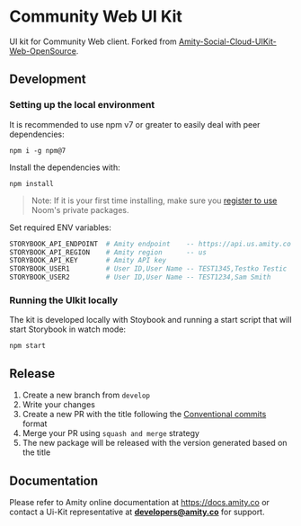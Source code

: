 # Community Web UI Kit

UI kit for Community Web client. Forked from [Amity-Social-Cloud-UIKit-Web-OpenSource](https://github.com/AmityCo/Amity-Social-Cloud-UIKit-Web-OpenSource).

## Development
### Setting up the local environment

It is recommended to use npm v7 or greater to easily deal with peer dependencies:
```
npm i -g npm@7
```

Install the dependencies with:

```
npm install
```

> Note: If it is your first time installing,
make sure you [register to use](https://github.com/noom/webbees-handbook/blob/dc3d9d4f0aa910f34d553c351f8cbd548910dc92/pages/howto/Private_packages.md) Noom's private packages.

Set required ENV variables:
```bash
STORYBOOK_API_ENDPOINT  # Amity endpoint    -- https://api.us.amity.co
STORYBOOK_API_REGION    # Amity region      -- us
STORYBOOK_API_KEY       # Amity API key
STORYBOOK_USER1         # User ID,User Name -- TEST1345,Testko Testic
STORYBOOK_USER2         # User ID,User Name -- TEST1234,Sam Smith
```


### Running the UIkit locally

The kit is developed locally with Stoybook and running a start script that will start Storybook in watch mode:

```
npm start
```

## Release

1. Create a new branch from `develop`
2. Write your changes
3. Create a new PR with the title following the [Conventional commits](https://www.conventionalcommits.org/en/v1.0.0/) format
4. Merge your PR using `squash and merge` strategy
5. The new package will be released with the version generated based on the title

## Documentation

Please refer to Amity online documentation at https://docs.amity.co or contact a Ui-Kit representative at **developers@amity.co** for support.
